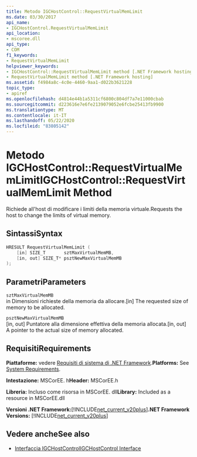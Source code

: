 ```yaml
---
title: Metodo IGCHostControl::RequestVirtualMemLimit
ms.date: 03/30/2017
api_name:
- IGCHostControl.RequestVirtualMemLimit
api_location:
- mscoree.dll
api_type:
- COM
f1_keywords:
- RequestVirtualMemLimit
helpviewer_keywords:
- IGCHostControl::RequestVirtualMemLimit method [.NET Framework hosting]
- RequestVirtualMemLimit method [.NET Framework hosting]
ms.assetid: f4984a8c-4c0e-4460-9aa1-d022b3621228
topic_type:
- apiref
ms.openlocfilehash: d4814e44b1a5311cf6800c804df7a7e11000cbab
ms.sourcegitcommit: d223616e7e6fe2139079052e6fcbe25413fb9900
ms.translationtype: MT
ms.contentlocale: it-IT
ms.lasthandoff: 05/22/2020
ms.locfileid: "83805142"
---
```

# <a name="igchostcontrolrequestvirtualmemlimit-method"></a><span data-ttu-id="5f729-102">Metodo IGCHostControl::RequestVirtualMemLimit</span><span class="sxs-lookup"><span data-stu-id="5f729-102">IGCHostControl::RequestVirtualMemLimit Method</span></span>
<span data-ttu-id="5f729-103">Richiede all'host di modificare i limiti della memoria virtuale.</span><span class="sxs-lookup"><span data-stu-id="5f729-103">Requests the host to change the limits of virtual memory.</span></span>  
  
## <a name="syntax"></a><span data-ttu-id="5f729-104">Sintassi</span><span class="sxs-lookup"><span data-stu-id="5f729-104">Syntax</span></span>  
  
```cpp  
HRESULT RequestVirtualMemLimit (  
    [in] SIZE_T       sztMaxVirtualMemMB,  
    [in, out] SIZE_T* psztNewMaxVirtualMemMB  
);  
```  
  
## <a name="parameters"></a><span data-ttu-id="5f729-105">Parametri</span><span class="sxs-lookup"><span data-stu-id="5f729-105">Parameters</span></span>  
 `sztMaxVirtualMemMB`  
 <span data-ttu-id="5f729-106">in Dimensioni richieste della memoria da allocare.</span><span class="sxs-lookup"><span data-stu-id="5f729-106">[in] The requested size of memory to be allocated.</span></span>  
  
 `psztNewMaxVirtualMemMB`  
 <span data-ttu-id="5f729-107">[in, out] Puntatore alla dimensione effettiva della memoria allocata.</span><span class="sxs-lookup"><span data-stu-id="5f729-107">[in, out] A pointer to the actual size of memory allocated.</span></span>  
  
## <a name="requirements"></a><span data-ttu-id="5f729-108">Requisiti</span><span class="sxs-lookup"><span data-stu-id="5f729-108">Requirements</span></span>  
 <span data-ttu-id="5f729-109">**Piattaforme:** vedere [Requisiti di sistema di .NET Framework](../../get-started/system-requirements.md).</span><span class="sxs-lookup"><span data-stu-id="5f729-109">**Platforms:** See [System Requirements](../../get-started/system-requirements.md).</span></span>  
  
 <span data-ttu-id="5f729-110">**Intestazione:** MSCorEE. h</span><span class="sxs-lookup"><span data-stu-id="5f729-110">**Header:** MSCorEE.h</span></span>  
  
 <span data-ttu-id="5f729-111">**Libreria:** Incluso come risorsa in MSCorEE. dll</span><span class="sxs-lookup"><span data-stu-id="5f729-111">**Library:** Included as a resource in MSCorEE.dll</span></span>  
  
 <span data-ttu-id="5f729-112">**Versioni .NET Framework:**[!INCLUDE[net_current_v20plus](../../../../includes/net-current-v20plus-md.md)]</span><span class="sxs-lookup"><span data-stu-id="5f729-112">**.NET Framework Versions:** [!INCLUDE[net_current_v20plus](../../../../includes/net-current-v20plus-md.md)]</span></span>  
  
## <a name="see-also"></a><span data-ttu-id="5f729-113">Vedere anche</span><span class="sxs-lookup"><span data-stu-id="5f729-113">See also</span></span>

- [<span data-ttu-id="5f729-114">Interfaccia IGCHostControl</span><span class="sxs-lookup"><span data-stu-id="5f729-114">IGCHostControl Interface</span></span>](igchostcontrol-interface.md)
